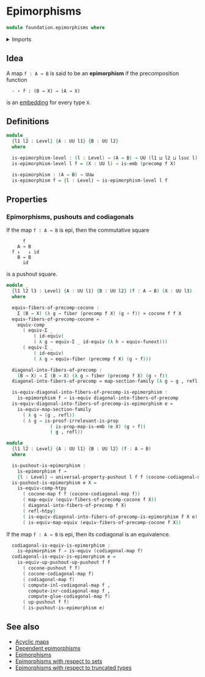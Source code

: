 # Epimorphisms

```agda
module foundation.epimorphisms where
```

<details><summary>Imports</summary>

```agda
open import foundation.dependent-pair-types
open import foundation.function-extensionality
open import foundation.propositional-maps
open import foundation.sections
open import foundation.universe-levels

open import foundation-core.commuting-squares-of-maps
open import foundation-core.embeddings
open import foundation-core.equivalences
open import foundation-core.fibers-of-maps
open import foundation-core.function-types
open import foundation-core.functoriality-dependent-pair-types
open import foundation-core.homotopies
open import foundation-core.identity-types
open import foundation-core.propositions

open import synthetic-homotopy-theory.cocones-under-spans
open import synthetic-homotopy-theory.codiagonals-of-maps
open import synthetic-homotopy-theory.pushouts
open import synthetic-homotopy-theory.universal-property-pushouts
```

</details>

## Idea

A map `f : A → B` is said to be an **epimorphism** if the precomposition
function

```text
  - ∘ f : (B → X) → (A → X)
```

is an [embedding](foundation-core.embeddings.md) for every type `X`.

## Definitions

```agda
module _
  {l1 l2 : Level} {A : UU l1} {B : UU l2}
  where

  is-epimorphism-level : (l : Level) → (A → B) → UU (l1 ⊔ l2 ⊔ lsuc l)
  is-epimorphism-level l f = (X : UU l) → is-emb (precomp f X)

  is-epimorphism : (A → B) → UUω
  is-epimorphism f = {l : Level} → is-epimorphism-level l f
```

## Properties

### Epimorphisms, pushouts and codiagonals

If the map `f : A → B` is epi, then the commutative square

```text
      f
    A → B
  f ↓   ↓ id
    B → B
      id
```

is a pushout square.

```agda
module _
  {l1 l2 l3 : Level} {A : UU l1} {B : UU l2} (f : A → B) (X : UU l3)
  where

  equiv-fibers-of-precomp-cocone :
    Σ (B → X) (λ g → fiber (precomp f X) (g ∘ f)) ≃ cocone f f X
  equiv-fibers-of-precomp-cocone =
    equiv-comp
      ( equiv-Σ _
          ( id-equiv)
          ( λ g → equiv-Σ _ id-equiv (λ h → equiv-funext)))
      ( equiv-Σ _
          ( id-equiv)
          ( λ g → equiv-fiber (precomp f X) (g ∘ f)))

  diagonal-into-fibers-of-precomp :
    (B → X) → Σ (B → X) (λ g → fiber (precomp f X) (g ∘ f))
  diagonal-into-fibers-of-precomp = map-section-family (λ g → g , refl)

  is-equiv-diagonal-into-fibers-of-precomp-is-epimorphism :
    is-epimorphism f → is-equiv diagonal-into-fibers-of-precomp
  is-equiv-diagonal-into-fibers-of-precomp-is-epimorphism e =
    is-equiv-map-section-family
      ( λ g → (g , refl))
      ( λ g → is-proof-irrelevant-is-prop
                ( is-prop-map-is-emb (e X) (g ∘ f))
                ( g , refl))

module _
  {l1 l2 : Level} {A : UU l1} {B : UU l2} (f : A → B)
  where

  is-pushout-is-epimorphism :
    is-epimorphism f →
    {l : Level} → universal-property-pushout l f f (cocone-codiagonal-map f)
  is-pushout-is-epimorphism e X =
    is-equiv-comp-htpy
      ( cocone-map f f (cocone-codiagonal-map f))
      ( map-equiv (equiv-fibers-of-precomp-cocone f X))
      ( diagonal-into-fibers-of-precomp f X)
      ( refl-htpy)
      ( is-equiv-diagonal-into-fibers-of-precomp-is-epimorphism f X e)
      ( is-equiv-map-equiv (equiv-fibers-of-precomp-cocone f X))
```

If the map `f : A → B` is epi, then its codiagonal is an equivalence.

```agda
  codiagonal-is-equiv-is-epimorphism :
    is-epimorphism f → is-equiv (codiagonal-map f)
  codiagonal-is-equiv-is-epimorphism e =
    is-equiv-up-pushout-up-pushout f f
      ( cocone-pushout f f)
      ( cocone-codiagonal-map f)
      ( codiagonal-map f)
      ( compute-inl-codiagonal-map f ,
        compute-inr-codiagonal-map f ,
        compute-glue-codiagonal-map f)
      ( up-pushout f f)
      ( is-pushout-is-epimorphism e)
```

## See also

- [Acyclic maps](synthetic-homotopy-theory.acyclic-maps.md)
- [Dependent epimorphisms](foundation.dependent-epimorphisms.md)
- [Epimorphisms](foundation.epimorphisms.md)
- [Epimorphisms with respect to sets](foundation.epimorphisms-with-respect-to-sets.md)
- [Epimorphisms with respect to truncated types](foundation.epimorphisms-with-respect-to-truncated-types.md)
